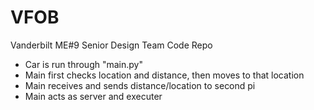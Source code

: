 # VFOB
Vanderbilt ME#9 Senior Design Team Code Repo

- Car is run through "main.py"
- Main first checks location and distance, then moves to that location
- Main receives and sends distance/location to second pi
- Main acts as server and executer
